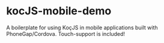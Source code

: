 # kocJS-mobile-demo
A boilerplate for using KoçJS in mobile applications built with PhoneGap/Cordova. Touch-support is included!
